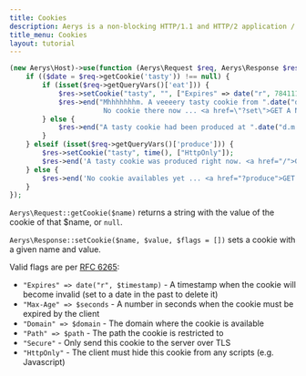 ```yaml
---
title: Cookies
description: Aerys is a non-blocking HTTP/1.1 and HTTP/2 application / websocket / static file server.
title_menu: Cookies
layout: tutorial
---
```


```php
(new Aerys\Host)->use(function (Aerys\Request $req, Aerys\Response $res) {
	if (($date = $req->getCookie('tasty')) !== null) {
		if (isset($req->getQueryVars()['eat'])) {
			$res->setCookie("tasty", "", ["Expires" => date("r", 784111777)]); # somewhen in the past
			$res->end("Mhhhhhhhm. A veeeery tasty cookie from ".date("d.m.Y H:i:s", (int) $date)."!<br />
					   No cookie there now ... <a href=\"?set\">GET A NEW ONE!</a> or <a href=\"/\">Go back.</a>'");
		} else {
			$res->end("A tasty cookie had been produced at ".date("d.m.Y H:i:s", (int) $date));
		}
	} elseif (isset($req->getQueryVars()['produce'])) {
		$res->setCookie("tasty", time(), ["HttpOnly"]);
		$res->end('A tasty cookie was produced right now. <a href="/">Go back.</a>');
	} else {
		$res->end('No cookie availables yet ... <a href="?produce">GET ONE RIGHT NOW!</a>');
	}
});
```

`Aerys\Request::getCookie($name)` returns a string with the value of the cookie of that $name, or `null`.

`Aerys\Response::setCookie($name, $value, $flags = [])` sets a cookie with a given name and value.

Valid flags are per [RFC 6265](https://tools.ietf.org/html/rfc6265#section-5.2.1):

- `"Expires" => date("r", $timestamp)` - A timestamp when the cookie will become invalid (set to a date in the past to delete it)
- `"Max-Age" => $seconds` - A number in seconds when the cookie must be expired by the client
- `"Domain" => $domain` - The domain where the cookie is available
- `"Path" => $path` - The path the cookie is restricted to
- `"Secure"` - Only send this cookie to the server over TLS
- `"HttpOnly"` - The client must hide this cookie from any scripts (e.g. Javascript)
